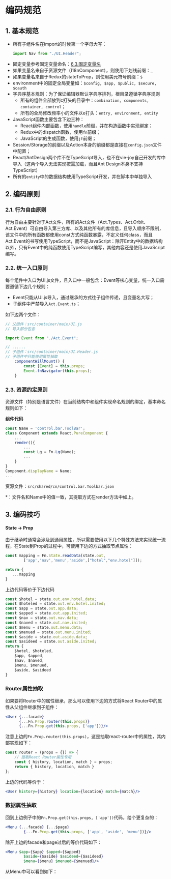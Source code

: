 # 编码规范

## 1. 基本规范

* 所有子组件名在import的时候第一个字母大写：
  ```js
  import Nav from "./UI.Header";
  ```
* 固定变量参考固定变量命名：[6.3.固定变量名](/environment/km1002-front-end/km1002-6kai-fa-gui-fan/63gu-ding-bian-liang-ming.md)
* 如果变量名来自于资源文件（I18nComponent），则使用下划线前缀：`_`
* 如果变量名来自于Redux的stateToProp，则使用美元符号前缀：`$`
* environment中的固定全局变量如：`$config, $app, $public, $secure, $oauth`
* 字典序基本规则：为了保证编辑器默认字典序排列，根目录遵循字典序规则
  * 所有的组件全部放到c打头的目录中：`combination, components, container, control`；
  * 所有的全局修改频率小的文件以e打头：`entry, environment, entity`
* JavaScript函数主要包含下边三种：
  * React组件内部函数，使用`handle`前缀，并在构造函数中实现绑定；
  * Redux中的dispatch函数，使用`fn`前缀；
  * JavaScript的生成函数，使用`jf`前缀；
* Session/Storage的前缀以及Action本身的前缀都是直接在`config.json`文件中配置；
* React/AntDesign两个库不在TypeScript导入，也不在vie-joy自己开发的库中导入（这两个导入无法实现按需加载，而且Ant Design本身不支持TypeScript）
* 所有的`entity`中的数据结构使用TypeScript开发，并在脚本中单独导入

## 2. 编码原则

### 2.1. 行为自由原则

行为自由主要针对于Act文件，所有的Act文件（Act.Types、Act.Orbit、Act.Event）可自由导入第三方库、以及其他所有的库信息，且导入顺序不限制，该文件中的所有函数都使用const方式纯函数暴露，不定义任何class，而且Act.Event的书写使用TypeScript，而不是JavaScript：除开Entity中的数据结构以外，只有Event中的纯函数使用TypeScript编写，其他内容还是使用JavaScript编写。

### 2.2. 统一入口原则

每个组件中入口为UI.js文件，且入口中一般包含：Event等核心变量，统一入口需要遵循下边几个规则：

* Event只能从UI.js导入，通过继承的方式往子组件传递，且变量名大写；
* 子组件中严禁导入`Act.Event.ts`；

如下边两个文件：

```js
// 父组件：src/container/main/UI.js
// 导入部分包含

import Event from "./Act.Event";

// ......
// 子组件：src/container/main/UI.Header.js
// 子组件中只能使用属性抽取
    componentWillMount() {
        const {Event} = this.props;
        Event.fnNavigator(this.props);
    }
```

### 2.3. 资源约定原则

资源文件（特别是语言文件）在当前结构中和组件实现命名规则的绑定，基本命名规则如下：

**组件代码**

```javascript
const Name = 'control.bar.ToolBar';
class Component extends React.PureComponent {
    ...
    render(){
        ...
        const Lg = Fn.Lg(Name);
        ...
    }
}
Component.displayName = Name;
...
```

资源文件：`src/shared/cn/control.bar.Toolbar.json`

\*：文件名和Name中的值一致，其提取方式在render方法中如上。

## 3. 编码技巧

#### State -&gt; Prop

由于继承时通常会涉及到通用属性，所以需要使用以下几个特殊方法来实现统一流程，在State到Prop的过程中，可使用下边的方式抽取节点属性：

```javascript
const mapping = Fn.State.readData(state.out,
        ['app','nav','menu','aside',["hotel","env.hotel"]]);

return {
   ...mapping
}
```

上边代码等价于下边代码

```javascript
const $hotel = state.out.env.hotel.data;
const $hoteled = state.out.env.hotel.inited;
const $app = state.out.app.data;
const $apped = state.out.app.inited;
const $nav = state.out.nav.data;
const $naved = state.out.nav.inited;
const $menu = state.out.menu.data;
const $menued = state.out.menu.inited;
const $aside = state.out.aside.data;
const $asideed = state.out.aside.inited;
return {
    $hotel, $hoteled,
    $app, $apped,
    $nav, $naved,
    $menu, $menued,
    $aside, $asideed
}
```

### Router属性抽取

如果要将Router中的属性继承，那么可以使用下边的方式将React Router中的属性从父组件继承到子组件：

```jsx
<User {...facade}
      {...Fn.Prop.router(this.props)}
      {...Fn.Prop.get(this.props, ['app'])}/>
```

注意上边的`Fn.Prop.router(this.props)`，这是抽取react-router中的属性，其内部实现如下：

```javascript
const router = (props = {}) => {
    // 提取React Router属性专用
    const { history, location, match } = props;
    return { history, location, match }
};
```

上边的代码等价于：

```jsx
<User history={history} location={location} match={match}/>
```

### 数据属性抽取

回到上边例子中的`Fn.Prop.get(this.props, ['app'])`代码，给个更复杂的：

```jsx
<Menu {...facade} {...$page}
        {...Fn.Prop.get(this.props, ['app', 'aside', 'menu'])}/>
```

除开上边的facade和page过后的等价代码如下：

```jsx
<Menu $app={$app} $apped={$apped} 
        $aside={$aside} $asideed={$asideed} 
        $menu={$menu} $menued={$menued}/>
```

从Menu中可以看到如下：

